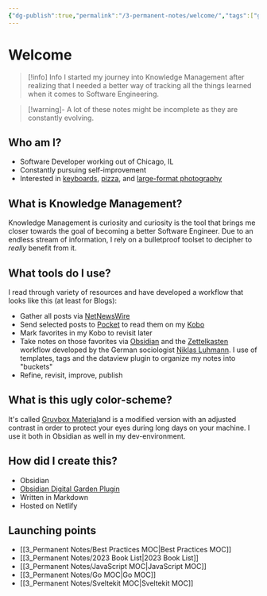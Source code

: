 ```yaml
---
{"dg-publish":true,"permalink":"/3-permanent-notes/welcome/","tags":["gardenEntry"],"created":"2023-08-02T21:54:18.987+02:00","updated":"2023-08-12T14:18:19.840+02:00"}
---
```


# Welcome

> [!info] Info
> I started my journey into Knowledge Management after realizing that I needed a better way of tracking all the things learned when it comes to Software Engineering.
> 

> [!warning]-
> A lot of these notes might be incomplete as they are constantly evolving. 
## Who am I?
- Software Developer working out of Chicago, IL
- Constantly pursuing self-improvement
- Interested in [keyboards](https://bastardkb.com/), [pizza](https://www.pizzamaking.com/forum/), and [large-format photography](https://www.largeformatphotography.info/forum/)
## What is Knowledge Management?
Knowledge Management is curiosity and curiosity is the tool that brings me closer towards the goal of becoming a better Software Engineer. Due to an endless stream of information, I rely on a bulletproof toolset to decipher to *really* benefit from it.
## What tools do I use?
I read through variety of resources and have developed a workflow that looks like this (at least for Blogs):

- Gather all posts via [NetNewsWire](https://netnewswire.com/)
- Send selected posts to [Pocket](https://getpocket.com/en/) to read them on my [Kobo](https://www.kobo.com/)
- Mark favorites in my Kobo to revisit later
- Take notes on those favorites via [Obsidian]() and the [Zettelkasten](https://zettelkasten.de/introduction/) workflow developed by the German sociologist [Niklas Luhmann](https://niklas-luhmann-archiv.de/nachlass/zettelkasten). I use of templates, tags and the dataview plugin to organize my notes into "buckets"
- Refine, revisit, improve, publish
## What is this ugly color-scheme?
It's called [Gruvbox Material](https://github.com/sainnhe/gruvbox-material)and is a modified version with an adjusted contrast in order to protect your eyes during long days on your machine. I use it both in Obsidian as well in my dev-environment.
## How did I create this?
- Obsidian
- [Obsidian Digital Garden Plugin](https://dg-docs.ole.dev/)
- Written in Markdown
- Hosted on Netlify
## Launching points
- [[3_Permanent Notes/Best Practices MOC\|Best Practices MOC]]
- [[3_Permanent Notes/2023 Book List\|2023 Book List]]
- [[3_Permanent Notes/JavaScript MOC\|JavaScript MOC]]
- [[3_Permanent Notes/Go MOC\|Go MOC]]
- [[3_Permanent Notes/Sveltekit MOC\|Sveltekit MOC]]